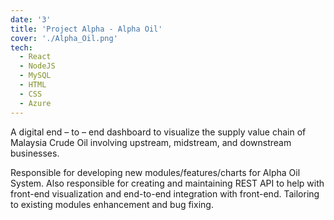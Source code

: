 ```yaml
---
date: '3'
title: 'Project Alpha - Alpha Oil'
cover: './Alpha_Oil.png'
tech:
  - React
  - NodeJS
  - MySQL
  - HTML
  - CSS
  - Azure
---
```


A digital end – to – end dashboard to visualize the supply value chain of Malaysia Crude Oil involving upstream, midstream, and downstream businesses.

Responsible for developing new modules/features/charts for Alpha Oil System. Also responsible for creating and maintaining REST API to help with front-end visualization and end-to-end integration with front-end. Tailoring to existing modules enhancement and bug fixing.
